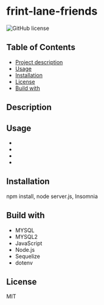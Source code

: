 # frint-lane-friends

![GitHub license](https://img.shields.io/badge/license-MIT-blue.svg)


## Table of Contents
- [Project description](#Description)
- [Usage](#Usage)
- [Installation](#Installation)
- [License](#License)
- [Build with](#Build)


## Description




## Usage
- 
- 
- 
- 


## Installation
npm install, node server.js, Insomnia


## Build with
- MYSQL
- MYSQL2
- JavaScript
- Node.js
- Sequelize
- dotenv


## License
MIT

